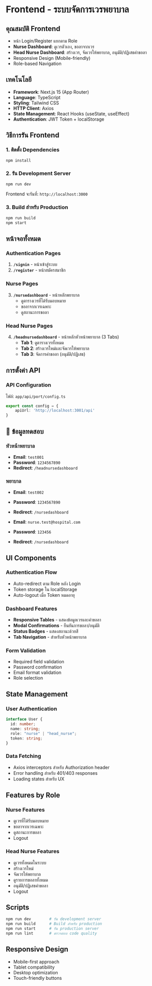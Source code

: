 # Frontend - ระบบจัดการเวรพยาบาล

## คุณสมบัติ Frontend
- หน้า Login/Register แยกตาม Role
- **Nurse Dashboard**: ดูเวรตัวเอง, ขอลาจากเวร
- **Head Nurse Dashboard**: สร้างเวร, จัดเวรให้พยาบาล, อนุมัติ/ปฏิเสธคำขอลา
- Responsive Design (Mobile-friendly)
- Role-based Navigation

## เทคโนโลยี
- **Framework**: Next.js 15 (App Router)
- **Language**: TypeScript
- **Styling**: Tailwind CSS
- **HTTP Client**: Axios
- **State Management**: React Hooks (useState, useEffect)
- **Authentication**: JWT Token + localStorage

## วิธีการรัน Frontend

### 1. ติดตั้ง Dependencies
```bash
npm install
```

### 2. รัน Development Server
```bash
npm run dev
```
Frontend จะรันที่: `http://localhost:3000`

### 3. Build สำหรับ Production
```bash
npm run build
npm start
```

## หน้าจอทั้งหมด

### Authentication Pages
1. **`/signin`** - หน้าเข้าสู่ระบบ
2. **`/register`** - หน้าสมัครสมาชิก

### Nurse Pages
3. **`/nursedashboard`** - หน้าหลักพยาบาล
   - ดูตารางเวรที่ได้รับมอบหมาย
   - ขอลาจากเวรเฉพาะ
   - ดูสถานะการขอลา

### Head Nurse Pages
4. **`/headnursedashboard`** - หน้าหลักหัวหน้าพยาบาล (3 Tabs)
   - **Tab 1**: ดูตารางเวรทั้งหมด
   - **Tab 2**: สร้างเวรใหม่และจัดเวรให้พยาบาล
   - **Tab 3**: จัดการคำขอลา (อนุมัติ/ปฏิเสธ)

## การตั้งค่า API

### API Configuration
ไฟล์: `app/api/port/config.ts`
```typescript
export const config = {
    apiUrl: 'http://localhost:3001/api'
}
```

## 👤 ข้อมูลทดสอบ

### หัวหน้าพยาบาล
- **Email**: `test001`
- **Password**: `1234567890`
- **Redirect**: `/headnursedashboard`

### พยาบาล
- **Email**: `test002`
- **Password**: `1234567890`
- **Redirect**: `/nursedashboard`

- **Email**: `nurse.test@hospital.com`
- **Password**: `123456`
- **Redirect**: `/nursedashboard`


## UI Components

### Authentication Flow
- Auto-redirect ตาม Role หลัง Login
- Token storage ใน localStorage
- Auto-logout เมื่อ Token หมดอายุ

### Dashboard Features
- **Responsive Tables** - แสดงข้อมูลเวรและคำขอลา
- **Modal Confirmations** - ยืนยันการขอลา/อนุมัติ
- **Status Badges** - แสดงสถานะด้วยสี
- **Tab Navigation** - สำหรับหัวหน้าพยาบาล

### Form Validation
- Required field validation
- Password confirmation
- Email format validation
- Role selection

## State Management

### User Authentication
```typescript
interface User {
  id: number;
  name: string;
  role: "nurse" | "head_nurse";
  token: string;
}
```

### Data Fetching
- Axios interceptors สำหรับ Authorization header
- Error handling สำหรับ 401/403 responses
- Loading states สำหรับ UX

## Features by Role

### Nurse Features
- ดูเวรที่ได้รับมอบหมาย
- ขอลาจากเวรเฉพาะ
- ดูสถานะการขอลา
- Logout

### Head Nurse Features
- ดูเวรทั้งหมดในระบบ
- สร้างเวรใหม่
- จัดเวรให้พยาบาล
- ดูรายการขอลาทั้งหมด
- อนุมัติ/ปฏิเสธคำขอลา
- Logout

## Scripts
```bash
npm run dev        # รัน development server
npm run build      # Build สำหรับ production
npm run start      # รัน production server
npm run lint       # ตรวจสอบ code quality
```

## Responsive Design
- Mobile-first approach
- Tablet compatibility
- Desktop optimization
- Touch-friendly buttons
